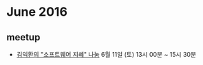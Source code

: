 # June 2016

## meetup

* [김익환의 "소프트웨어 지혜" 나눔](http://onoffmix.com/event/66295) 6월 11일 (토) 13시 00분 ~ 15시 30분

